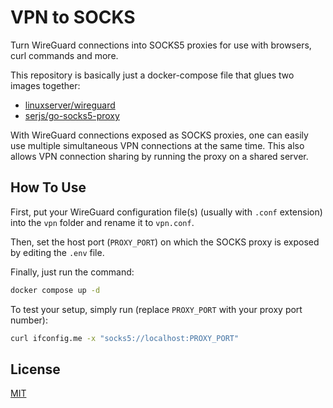 # VPN to SOCKS

Turn WireGuard connections into SOCKS5 proxies for use with browsers, curl commands and more.

This repository is basically just a docker-compose file that glues two images together:

- [linuxserver/wireguard](https://hub.docker.com/r/linuxserver/wireguard)
- [serjs/go-socks5-proxy](https://hub.docker.com/r/serjs/go-socks5-proxy)

With WireGuard connections exposed as SOCKS proxies, one can easily use multiple simultaneous VPN connections at the same time. This also allows VPN connection sharing by running the proxy on a shared server.

## How To Use

First, put your WireGuard configuration file(s) (usually with `.conf` extension) into the `vpn` folder and rename it to `vpn.conf`.

Then, set the host port (`PROXY_PORT`) on which the SOCKS proxy is exposed by editing the `.env` file.

Finally, just run the command:

```sh
docker compose up -d
```

To test your setup, simply run (replace `PROXY_PORT` with your proxy port number):

```sh
curl ifconfig.me -x "socks5://localhost:PROXY_PORT"
```

## License

[MIT](./LICENSE)
